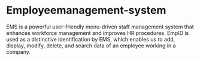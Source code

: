 # Employeemanagement-system
EMS is a powerful user-friendly menu-driven staff management system that enhances workforce management
and improves HR procedures.
EmpID is used as a distinctive identification by EMS, which enables us to add, display, modify, delete, and
search data of an employee working in a company.

